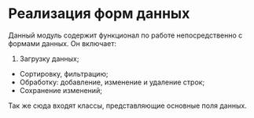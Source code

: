 # Реализация форм данных
Данный модуль содержит функционал по работе непосредственно с формами данных. 
Он включает:
1. Загрузку данных;
- Сортировку, фильтрацию;
- Обработку: добавление, изменение и удаление строк;
- Сохранение изменений;

Так же сюда входят классы, представляющие основные поля данных. 
